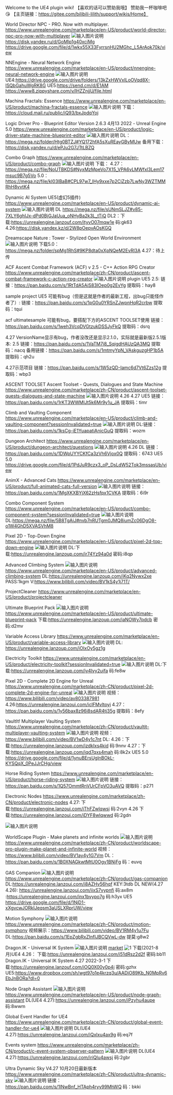 Welcome to the UE4 plugin wiki!
【喜欢的话可以赞助我哦】
赞助我一杯咖啡吧 :kissing_heart:
【主页链接：https://gitee.com/bilibili-lilith/support/wikis/Home】

World Director NPC - PRO. Now with multiplayer.
https://www.unrealengine.com/marketplace/en-US/product/world-director-npc-pro-now-with-multiplayer
![输入图片说明](https://cdn1.epicgames.com/ue/product/Screenshot/Blueprint-1920x1080-3c0c73cd8917fe3687445f8840c78877.jpg?resize=1&w=1920 "在这里输入图片标题")
https://disk.yandex.ru/d/GoMlp1g40xciMg
https://drive.google.com/file/d/1wkx55X33FyrrsnHU2MGhc_L5ArAok70k/view

NNEngine - Neural Network Engine
https://www.unrealengine.com/marketplace/en-US/product/nnengine-neural-network-engine
![输入图片说明](https://cdn1.epicgames.com/ue/product/Screenshot/systemOverview-1920x1080-80a2bd26ff1bc50ac73a167cc6dde1d2.png?resize=1&w=1920 "在这里输入图片标题")
UE4:https://drive.google.com/drive/folders/13kZxHWVxILoOVqd8X-lSQbGahuWgRK8G
UE5:https://send.cm/d/E1AM
https://www8.zippyshare.com/v/lHZZnjjU/file.html

Machina Fractals: Essence 
https://www.unrealengine.com/marketplace/en-US/product/machina-fractals-essence
![输入图片说明](https://cdn1-epicgames-1251447533.file.myqcloud.com/ue/product/Screenshot/BoxBrotLitev1.0000compressed-1920x1080-62906772fb25785085add3400d8c00de.jpg?resize=1&w=1920 "在这里输入图片标题")
下载：https://cloud.mail.ru/public/iQ93/bxJpdqYoj

Logic Driver Pro - Blueprint Editor
Version 2.6.3
4月13 2022 - Unreal Engine  5.0
https://www.unrealengine.com/marketplace/en-US/product/logic-driver-state-machine-blueprint-editor
![输入图片说明](https://cdn1.epicgames.com/ue/product/Screenshot/TitleProMegaGrant%20-1920x1080-452f630a0603414174cce0b6a02077c1.jpg?resize=1&w=1920 "在这里输入图片标题")
DL：https://mega.nz/folder/Htg0BTZJ#YQ172hfA5sXuREayGByMUw
备用下载：https://disk.yandex.ru/d/ePJu2G7JTtLBZQ

Combo Graph
https://www.unrealengine.com/marketplace/en-US/product/combo-graph
![输入图片说明](https://cdn1.epicgames.com/ue/product/Screenshot/screenshot192004-1920x1080-1e98871a9fb85550550ac9c71feb9cdf.png?resize=1&w=1920 "在这里输入图片标题")
下载：
4.27：https://mega.nz/file/NoUTBKDS#NyxMzMpeVo7X15_VPA6vLMWfxl3Lem17msuc9B7g5Vo
5.0：https://mega.nz/file/kI03lBaB#CPL97w7_IHy9xxe7p2CiZzb7LwNy3WZTMMRhH8vvtK4

Dynamic AI System UE5(虚幻5插件)
https://www.unrealengine.com/marketplace/en-US/product/dynamic-ai-system
![输入图片说明](https://cdn1.epicgames.com/ue/product/Screenshot/1-1920x1080-92430dff8262254d944c4c0d6f934d80.png?resize=1&w=1920 "在这里输入图片标题")
DL https://mega.nz/file/sUNmSLJZ#v85-7XLY6ghIJx-dPd0BjGJaUua_oNHyBa2k3L_tTiQ
DL2：下载:https://unrealengine.lanzouf.com/ityvO07mqw1e 码:gk63
4.26:https://disk.yandex.kz/d/2W8pOepvAOsKGQ

Dreamscape Nature : Tower - Stylized Open World Environment
![输入图片说明](https://cdn1.epicgames.com/ue/product/Screenshot/Screenshot991920-1920x1080-fab72bd63c9712d7739df643a356f00c.png?resize=1&w=1920 "在这里输入图片标题")
下载5.0：https://mega.nz/folder/spMg1RhS#9KP8dta0xXpNQeM2EvRl3A
4.27：待上传

ACF
Ascent Combat Framework (ACF) v 2.5 - C++ Action RPG Creator
https://www.unrealengine.com/marketplace/zh-CN/product/ascent-combat-framework-c-action-rpg-creator
![输入图片说明](https://cdn1.epicgames.com/ue/product/Screenshot/loc-1920x1080-e0292fc631a78b722d2a772b7ad40ac3.png?resize=1&w=1920 "在这里输入图片标题")
plugin UE5 2.5:
链接：https://pan.baidu.com/s/1RtTdA5AiS83IOep0g2EvYg 
提取码：hay8

sample project UE5 可能有bug（但是这就是作者的最新工程，出bug只能怪作者了）:
链接：https://pan.baidu.com/s/1pG0u0YRSnZJwpnHqR2crbw 
提取码：tqui

acf ultimatesample 可能有bug，要搭配下方的ASCENT TOOLSET使用
链接：https://pan.baidu.com/s/1weh3VcqDVGtzukDSSJyFkQ 
提取码：dsrq
  
4.27 VersionName显示有bug，作者没改还是显示2.1.0，实际就是最新版2.5.1版本:
2.5
链接：https://pan.baidu.com/s/1VaTM7i8_SqigdHAUzQA3MQ 
提取码：nacq
备用链接：https://pan.baidu.com/s/1mtmyYpN_VAskguzgHP1b5A 
提取码：qh2u

4.27示范项目
链接：https://pan.baidu.com/s/1W5zQD-Iamc6d7Vt6Zzs12g 
提取码：wbp3


 ASCENT TOOLSET
Ascent Toolset - Quests, Dialogues and State Machine
https://www.unrealengine.com/marketplace/zh-CN/product/ascent-toolset-quests-dialogues-and-state-machine
![输入图片说明](https://cdn1.epicgames.com/ue/product/Screenshot/QuestEditor-1920x1080-f4550352a0c2edd64bc78bfc34367992.png?resize=1&w=1920 "在这里输入图片标题")
4.26 4.27 UE5
链接：https://pan.baidu.com/s/1rKT3WWMIJt5k6Mr9y1u_JA 
提取码：timr

Climb and Vaulting Component
https://www.unrealengine.com/marketplace/en-US/product/climb-and-vaulting-component?sessionInvalidated=true
![输入图片说明](https://cdn1.epicgames.com/ue/product/Screenshot/DPLClimbingComponent8-1920x1080-83f38eb2880d8b4c9d87fb4a87ea5258.png?resize=1&w=1920 "在这里输入图片标题")
DL:链接：https://pan.baidu.com/s/1ksCg-iE1YuapatiAnicGuQ 
提取码：wozm

Dungeon Architect
https://www.unrealengine.com/marketplace/en-US/product/dungeon-architect/questions
![输入图片说明](https://cdn1.epicgames.com/ue/item/DungeonArc_Screen_CommFeat-1920x1080-0dba4247da74cda8e5106b0e6149c755.png?resize=1&w=1920 "在这里输入图片标题")
4.26 DL
链接：https://pan.baidu.com/s/1DWpUYYCKfCa3zVh6Vjox0Q 
提取码：6743
UE5 5.0 https://drive.google.com/file/d/1PdJuR9czx3_oP_DsLdW52Tok3mssasUb/view

AnimX - Advanced Cats
https://www.unrealengine.com/marketplace/en-US/product/full-animated-cats-full-version
![输入图片说明](https://cdn1.epicgames.com/ue/product/Screenshot/CatR13-1920x1080-0f4eaad0a92e41e2dab44ba1dc93f651.jpg?resize=1&w=1920 "在这里输入图片标题")
链接：https://pan.baidu.com/s/1MgXKXBYjX62zHsfpx1CVKA 
提取码：6i9r

Combo Component System
https://www.unrealengine.com/marketplace/en-US/product/combo-component-system?sessionInvalidated=true
![输入图片说明](https://cdn1.epicgames.com/ue/product/Screenshot/ScreenShot3-1920x1080-2741e079a57c08c68cc99badc1a303c7.png?resize=1&w=1920 "在这里输入图片标题")
DL:https://mega.nz/file/5B8TgAiJ#nvb7nRUTgm0JMQ8iumZc06DgO8-o1W4GhD5XVASVhM8

Pixel 2D - Top-Down Engine
https://www.unrealengine.com/marketplace/en-US/product/pixel-2d-top-down-engine
![输入图片说明](https://cdn1.epicgames.com/ue/product/Screenshot/5-1920x1080-34e56860d8794aa43bb94dfe9ef85f7e.png?resize=1&w=1920 "在这里输入图片标题")
DL:下载:https://unrealengine.lanzoup.com/ir74Yz94a0d 密码:i8qp

Advanced Climbing System
![输入图片说明](https://cdn1.epicgames.com/ue/product/Screenshot/ACS081920x1080-1920x1080-c087dc17e2e3c692401410a83a1f9675.png?resize=1&w=1920 "在这里输入图片标题")
https://www.unrealengine.com/marketplace/en-US/product/advanced-climbing-system
DL:https://unrealengine.lanzoup.com/iKq2Nywx2xe PASS:1kgm
V:https://www.bilibili.com/video/BV1kS4y1j71T/

ProjectCleaner
https://www.unrealengine.com/marketplace/en-US/product/projectcleaner

Ultimate Blueprint Pack
![输入图片说明](https://cdn1.epicgames.com/ue/product/Screenshot/TitleGallery-1920x1080-a35750e7c98998771c732f97dbbe846e.png?resize=1&w=1920 "在这里输入图片标题")
https://www.unrealengine.com/marketplace/en-US/product/ultimate-blueprint-pack
下载:https://unrealengine.lanzoup.com/iaNOWy7pdcb 密码:d2mv

Variable Access Library
https://www.unrealengine.com/marketplace/en-US/product/variable-access-library
![输入图片说明](https://cdn1.epicgames.com/ue/product/Screenshot/VariableAccesLib.PNG-1920x1080-d8f30c4eaf170a40108e3cfd71498b4f.jpg?resize=1&w=1920 "在这里输入图片标题")
DL:
https://unrealengine.lanzoup.com/iOlxOy5gz1g

Electricity Toolkit
https://www.unrealengine.com/marketplace/en-US/product/electricity-toolkit?sessionInvalidated=true
![输入图片说明](https://cdn1.epicgames.com/ue/product/Screenshot/HighresScreenshot00003-1920x1080-7067144a537fba9cf98a9fcfd56f34a2.png?resize=1&w=1920 "在这里输入图片标题")
DL:下载:https://unrealengine.lanzoup.com/iy4Ivy2ujfa 码:fe8w

Pixel 2D - Complete 2D Engine for Unreal
https://www.unrealengine.com/marketplace/zh-CN/product/pixel-2d-complete-2d-engine-for-unreal
![输入图片说明](https://cdn1.epicgames.com/ue/product/Screenshot/LogoBig-1920x1080-6e733a875b5f702357daa95a4e12e78f.png?resize=1&w=1920 "在这里输入图片标题")
视频：https://www.bilibili.com/video/av803387981
4.26:https://unrealengine.lanzoui.com/iclFMvltoyj
4.27：https://pan.baidu.com/s/1y56bax8z96i8sdAR4tj35g 
提取码：8efy

VaultIt! Multiplayer Vaulting System
https://www.unrealengine.com/marketplace/zh-CN/product/vaultit-multiplayer-vaulting-system
![输入图片说明](https://cdn1.epicgames.com/ue/product/Screenshot/Sparrow02-1920x1080-e70a0865d60fc69be1c6b2eee1a4c59f.jpg?resize=1&w=1920 "在这里输入图片标题")
视频：https://www.bilibili.com/video/BV1wD4y1c7nt
DL:
4.26：下载:https://unrealengine.lanzoup.com/izdkIxs4kid 码:9nnv
4.27：下载:https://unrealengine.lanzoup.com/iqd7qxs4mah 码:8k2x
UE5 5.0 https://drive.google.com/file/d/1ynuBErsUglnBOkL-KYSQqX_0PeJJrCHg/view

Horse Riding System
https://www.unrealengine.com/marketplace/en-US/product/horse-riding-system
![输入图片说明](https://cdn1.epicgames.com/ue/product/Screenshot/04-1920x1080-2dff3e432d8eac3a76a93880da355440.png?resize=1&w=1920 "在这里输入图片标题")
链接：https://pan.baidu.com/s/1Q57OmmtRnVUrCFpVO3uAVQ 
提取码：p271

Electronic Nodes
https://www.unrealengine.com/marketplace/zh-CN/product/electronic-nodes
4.27:
下载:https://unrealengine.lanzoui.com/iThFZwlqwsj 码:2vyn
4.26
下载:https://unrealengine.lanzoui.com/iDYF8wlqwwd 码:2gdn

![输入图片说明](https://cdn1.epicgames.com/ue/product/Screenshot/screen-1920x1080-dc734681a316e62751b6139bc6fe1b44.jpg "在这里输入图片标题")



WorldScape Plugin - Make planets and infinite worlds
![输入图片说明](https://cdn1.epicgames.com/ue/product/Screenshot/ScreenShot20.png-1920x1080-8010c610feaf9ec657823fb12aeacabf.jpg?resize=1&w=1920 "在这里输入图片标题")
https://www.unrealengine.com/marketplace/zh-CN/product/worldscape-pro-plugin-make-planet-and-infinite-world
视频：https://www.bilibili.com/video/BV1ay4y1G7Vm
DL：https://pan.baidu.com/s/1B0XNAGkwtMtU0Ogy1BNjFg 
码：euvq

GAS Companion
![输入图片说明](https://cdn1.epicgames.com/ue/product/Screenshot/gallery01-1920x1080-25aa78ec0992b95d509a412e97219d72.png?resize=1&w=1920 "在这里输入图片标题")
https://www.unrealengine.com/marketplace/zh-CN/product/gas-companion
DL:https://unrealengine.lanzoui.com/i8AZHv56hqf KEY:3tdb
DL NEW(4.27 4.26): https://unrealengine.lanzoui.com/iixS7vypnfi 码:ax8m
:https://unrealengine.lanzoui.com/inx1bvypo7g 码:h3yx
UE5 https://drive.google.com/file/d/1NjD1-xXgvcwJORkIJeqsm3aUSLXRprUW/view

Motion Symphony
![输入图片说明](https://cdn1.epicgames.com/ue/product/Screenshot/MoSymphFeatureImage-1920x1080-b861268954bbb7f3401514b9f32c5a28.jpg?resize=1&w=1600 "在这里输入图片标题")
https://www.unrealengine.com/marketplace/zh-CN/product/motion-symphony
视频展示：https://www.bilibili.com/video/BV1RM4y1u7Fu
DL:https://pan.baidu.com/s/1EpZgbRxZInfIJBCQVwL-dw 
提莫:g8w2

Dragon.IK - Universal IK System
![输入图片说明](https://cdn1.epicgames.com/ue/product/Screenshot/shot1-1920x1080-acf1d686b12d6b5d89982a3d1cfc3270.png?resize=1&w=1600 "在这里输入图片标题")
[market](https://www.unrealengine.com/marketplace/zh-CN/product/dragon-ik-animal-inverse-kinematics)
![1](https://images.gitee.com/uploads/images/2021/0822/065715_2b800590_9596508.png "360截图16520621448593.png")
下载(2021-8月)UE4 4.26：
下载:https://unrealengine.lanzoui.com/i51dRsz2d2f 密码:bb11
Dragon.IK - Universal IK System 4.27 2022-3-1
下载:https://unrealengine.lanzouf.com/iOQ0X00y0p4j 密码:gzhx
UE5:https://www.dropbox.com/sh/wgt97o1e4krzq3u/AADiO89Kb_N0MpRv6EbJnBORa?dl=0

Node Graph Assistant
![输入图片说明](https://cdn1.epicgames.com/ue/product/Screenshot/final1-1920x1080-e3e4de447d0b7dc5d9ed49d2fcb519a0.png?resize=1&w=1920 "在这里输入图片标题")
https://www.unrealengine.com/marketplace/en-US/product/node-graph-assistant
DL(UE4 4.27):https://unrealengine.lanzoui.com/iPzyhu4aupe 码:8wwm

Global Event Handler for UE4
https://www.unrealengine.com/marketplace/zh-CN/product/global-event-handler-for-ue4
![输入图片说明](https://cdn1.epicgames.com/ue/product/Screenshot/EventAggregatorGallery%202-1920x1080-99102bcd0788ace4d284863b2e14bd9d.jpg?resize=1&w=1920 "在这里输入图片标题")
DL(UE4 4.27):https://unrealengine.lanzoui.com/iQxlxu4ax9g 码:eq7f

Events system
https://www.unrealengine.com/marketplace/zh-CN/product/c-event-system-observer-pattern
![输入图片说明](https://cdn1.epicgames.com/ue/product/Screenshot/ES-banner-1920x1080-9735acd68754685f418510cf46876a13.png?resize=1&w=1920 "在这里输入图片标题")
DL(UE4 4.27):https://unrealengine.lanzoui.com/iriQlu4awsj 码:2gbr

Ultra Dynamic Sky V4.27 10月20日最新版本
https://www.unrealengine.com/marketplace/zh-CN/product/ultra-dynamic-sky
![输入图片说明](https://cdn1.epicgames.com/ue/product/Screenshot/v6shot2-1920x1080-af5e02f00313911761905389eae93462.jpg?resize=1&w=1920 "在这里输入图片标题")
链接：https://pan.baidu.com/s/1lNwBnf_HTAph4ryy99MhWQ 
码：bkki



